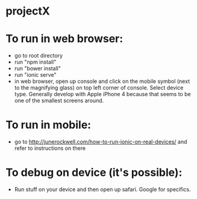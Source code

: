 # projectX  

# To run in web browser:
- go to root directory
- run "npm install"
- run "bower install"
- run "ionic serve"
- in web browser, open up console and click on the mobile symbol (next to the magnifying glass) on top left corner of console. Select device type. Generally develop with Apple iPhone 4 because that seems to be one of the smallest screens around.

# To run in mobile:
- go to http://junerockwell.com/how-to-run-ionic-on-real-devices/ and refer to instructions on there

# To debug on device (it's possible):
- Run stuff on your device and then open up safari. Google for specifics. 